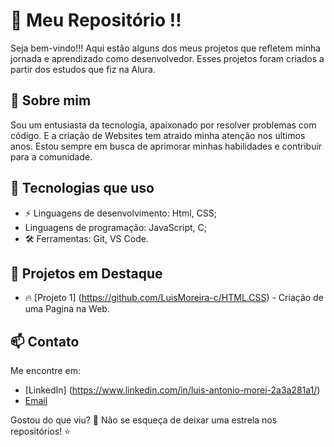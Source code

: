 # 🚀 Meu Repositório !!

Seja bem-vindo!!! Aqui estão alguns dos meus  projetos que refletem minha jornada e aprendizado como desenvolvedor.
Esses projetos foram criados a partir dos estudos que fiz na Alura.

## 📌 Sobre mim
Sou um entusiasta da tecnologia, 
apaixonado por resolver problemas com código.
E a criação de Websites tem atraido minha atenção nos ultimos anos.
Estou sempre em busca de aprimorar minhas habilidades e contribuir para a comunidade.

## 🔧 Tecnologias que uso
- ⚡ Linguagens de desenvolvimento: Html, CSS;
-  Linguagens de programação: JavaScript, C;
- 🛠 Ferramentas: Git, VS Code.

## 📂 Projetos em Destaque
- 🔥 [Projeto 1]
  (https://github.com/LuisMoreira-c/HTML.CSS) - Criação de uma Pagina na Web.


## 📫 Contato
Me encontre em:
- [LinkedIn] (https://www.linkedin.com/in/luis-antonio-morei-2a3a281a1/)
- [Email](luisfacul1.2@gmail.com)

Gostou do que viu? 🌟 Não se esqueça de deixar uma estrela nos repositórios! ⭐
